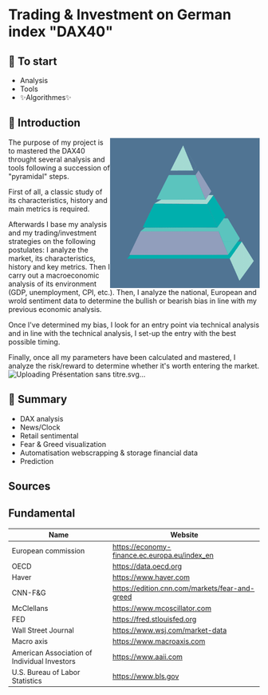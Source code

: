 # Trading & Investment on German index "DAX40"

## 🔸 To start

- Analysis
- Tools
- ✨Algorithmes✨

## 🔸 Introduction

<img align="right" width="300" height="300" src="AjOR.gif">
The purpose of my project is to mastered the DAX40 throught several analysis and tools following a succession of "pyramidal" steps.

First of all, a classic study of its characteristics, history and main metrics is required.

Afterwards I base my analysis and my trading/investment strategies on the following postulates: 
I analyze the market, its characteristics, history and key metrics. Then I carry out a macroeconomic analysis of its environment (GDP, unemployment, CPI, etc.). 
Then, I analyze the national, European and wrold sentiment data to determine the bullish or bearish bias in line with my previous economic analysis.

Once I've determined my bias, I look for an entry point via technical analysis and in line with the technical analysis, I set-up the entry with the best possible timing.

Finally, once all my parameters have been calculated and mastered, I analyze the risk/reward to determine whether it's worth entering the market.
![Uploading Présentation sans titre.svg…]()

## 🔸 Summary

- DAX analysis
- News/Clock
- Retail sentimental
- Fear & Greed visualization 
- Automatisation webscrapping & storage financial data
- Prediction 


## Sources

  

## Fundamental

| Name | Website |
| ------ | ------ |
| European commission | https://economy-finance.ec.europa.eu/index_en
| OECD | https://data.oecd.org
| Haver | https://www.haver.com
| CNN-F&G | https://edition.cnn.com/markets/fear-and-greed
| McClellans | https://www.mcoscillator.com
| FED | https://fred.stlouisfed.org
| Wall Street Journal | https://www.wsj.com/market-data
| Macro axis | https://www.macroaxis.com
| American Association of Individual Investors | https://www.aaii.com
| U.S. Bureau of Labor Statistics | https://www.bls.gov

